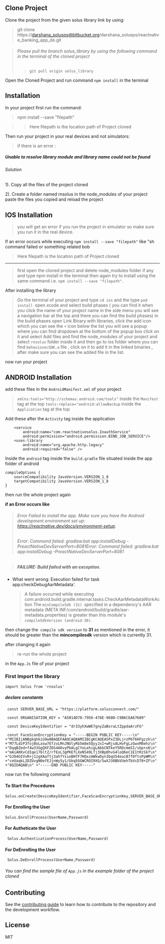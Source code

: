 ## Clone Project

Clone the project from the given solus library link by using:

> git clone https://darshana_solusps@bitbucket.org/darshana_solusps/reactnative_banking_app_de.git

>###### Please pull the branch solus_library by using the following command in the terminal of the cloned project
>>`git pull origin solus_library`

Open the Cloned Project and run command `npm install` in the terminal

## Installation

In your project first run the command:

> npm install --save "filepath"

> > Here filepath is the location path of Project cloned

Then run your project in your real devices and not simulators:

> if there is an error :

##### Unable to resolve library module and library name could not be found

###### Solution

1). Copy all the files of the project cloned

2). Create a folder named rnsolus in the node_modules of your project paste the files you copied and reload the project

## IOS Installation

> you will get an error if you run the project in simulator so make sure you run it in the real device.

If an error occurs while executing `npm install --save "filepath"` like "sh command failed or something related bob

> Here filepath is the location path of Project cloned

---

> first open the cloned project and delete node_modules folder if any and type npm install in the terminal then again try to install using the same command i.e. `npm install --save "filepath".`

After installing the library

> Go the terminal of your project and type `cd ios` and the type `pod install `open xcode and select build phases ( you can find it when you click the name of your project name in the side menu you will see a navigation bar at the top and there you can find the build phases) in the build phases open Link Binary with libraries,
> click the add icon which you can see the `+` icon below the list you will see a popup where you can find dropdown at the bottom of the popup box click on it and select Add files and find the node_modules of your project and select `rnsolus` folder inside it and then go to ios folder where you can find `behaviosecSDK.a` file ,
> click on it to add it in the linked binaries , after make sure you can see the added file in the list.

now run your project

## ANDROID Installation

add these files in the `AndroidManifest.xml` of your project

> `xmlns:tools="http://schemas.android.com/tools"` inside the `Manifest` tag at the top
> `tools:replace="android:allowBackup` inside the `Application` tag at the top

Add these after the `Activity` tag inside the application

    	<service
            android:name="com.reactnativesolus.InauthService"
            android:permission="android.permission.BIND_JOB_SERVICE"/>
        <uses-library
            android:name="org.apache.http.legacy"
            android:required="false" />

Inside the `android` tag inside the `build.gradle` file situated inside the app folder of android

    compileOptions {
        sourceCompatibility JavaVersion.VERSION_1_8
        targetCompatibility JavaVersion.VERSION_1_8
    }

then run the whole project again

**if an Error occurs like**

> ###### Error Failed to install the app. Make sure you have the Android development environment set up: https://reactnative.dev/docs/environment-setup.
>
> ###### Error: Command failed: gradlew.bat app:installDebug -PreactNativeDevServerPort=8081Error: Command failed: gradlew.bat app:installDebug -PreactNativeDevServerPort=8081

> ##### FAILURE: Build failed with an exception.

- What went wrong:
  Execution failed for task app:checkDebugAarMetadata'.
  > A failure occurred while executing com.android.build.gradle.internal.tasks.CheckAarMetadataWorkAction
  > The `minCompileSdk (31) `specified in a dependency's AAR metadata (META INF/com/android/build/gradle/aar-metadata.properties) is greater than this module's `compileSdkVersion (android-30)`.

then change the` compile sdk version` to **31** as mentioned in the error, it should be greater than the **mincompilesdk** version which is currently 31.

after changing it again

> re-run the whole project

in the `App.Js` file of your project

### First Import the library

    import Solus from 'rnsolus'

##### declare constants

     const SERVER_BASE_URL = "https://platform.solusconnect.com/"

     const ORGANISATION_KEY = "A5014D70-7956-478E-9680-C9B6CEA67689"

     const DeviceKeyIdentifier = "dr33yhXwWE7gnyZaBxraLtZppdaArzFG"

     const FaceScanEncryptionKey = "-----BEGIN PUBLIC KEY-----\n" +"MIIBIjANBgkqhkiG9w0BAQEFAAOCAQ8AMIIBCgKCAQEA5PxZ3DLj+zP6T6HFgzzk\n" +"M77LdzP3fojBoLasw7EfzvLMnJNUlyRb5m8e5QyyJxI+wRjsALHvFgLzGwxM8ehz\n" +"DqqBZed+f4w33GgQXFZOS4AOvyPbALgCYoLehigLAbbCNTkeY5RDcmmSI/sbp+s6\n" +"mAiAKKvCdIqe17bltZ/rfEoL3gPKEfLXeN549LTj3XBp0hvG4loQ6eC1E1tRzSkf\n" +"GJD4GIVvR+j12gXAaftj3ahfYxioBH7F7HQxzmWkwDyn3bqU54eaiB7f0ftsPpWM\n" +"ceUaqkL2DZUvgN0efEJjnWy5y1/Gkq5GGWCROI9XG/SwXJ30BbVUehTbVcD70+ZF\n" +"8QIDAQAB\n" +"-----END PUBLIC KEY-----"

now run the following command

#### To Start the Procedures

    Solus.onCreate(DeviceKeyIdentifier,FaceScanEncryptionKey,SERVER_BASE_URL,ORGANISATION_KEY)

#### For Enrolling the User

    Solus.EnrollProcess(UserName,Password)

#### For Autheticate the User

     Solus.AuthenticationProcess(UserName,Password)

#### For DeEnrolling the User

     Solus.DeEnrollProcess(UserName,Password)

###### You can find the sample file of `App.js` in the example folder of the project cloned

## Contributing

See the [contributing guide](CONTRIBUTING.md) to learn how to contribute to the repository and the development workflow.

## License

MIT
